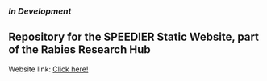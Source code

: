 ### <i>In Development</i>

## Repository for the SPEEDIER Static Website, part of the Rabies Research Hub

Website link: <a href="https://rabiesresearch.github.io/SPEEDIER/" target="blank">Click here!</a>

